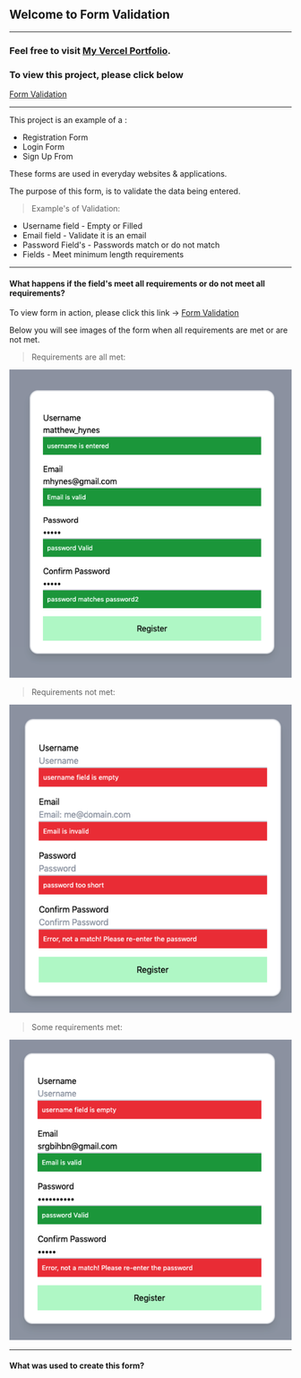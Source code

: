 ## Welcome to Form Validation

---------------------------

### Feel free to visit [My Vercel Portfolio](https://vercel.com/sauelalmonte).


### To view this project, please click below

[Form Validation](https://form-validation2.vercel.app/)

----------------------------------------

This project is an example of a : 
- Registration Form
- Login Form
- Sign Up From

These forms are used in everyday websites & applications.

The purpose of this form, is to validate the data being entered.

> Example's of Validation:

- Username field - Empty or Filled
- Email field - Validate it is an email
- Password Field's - Passwords match or do not match
- Fields - Meet minimum length requirements

----

#### What happens if the field's meet all requirements or do not meet all requirements?

To view form in action, please click this link -> [Form Validation](https://form-validation2.vercel.app/)

Below you will see images of the form when all requirements are met or are not met.

> Requirements are all met:

![](img/success.png)

> Requirements not met:

![](img/error.png)

> Some requirements met:

![](img/some.png)

-----------------------------

#### What was used to create this form?
